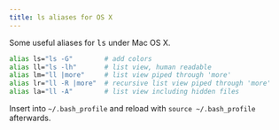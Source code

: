 ```yaml
---
title: ls aliases for OS X
---
```

Some useful aliases for <samp>ls</samp> under Mac OS X.

```bash
alias ls="ls -G"        # add colors
alias ll="ls -lh"       # list view, human readable
alias lm="ll |more"     # list view piped through 'more'
alias lr="ll -R |more"  # recursive list view piped through 'more'
alias la="ll -A"        # list view including hidden files
```

Insert into `~/.bash_profile` and reload with `source ~/.bash_profile` afterwards.
